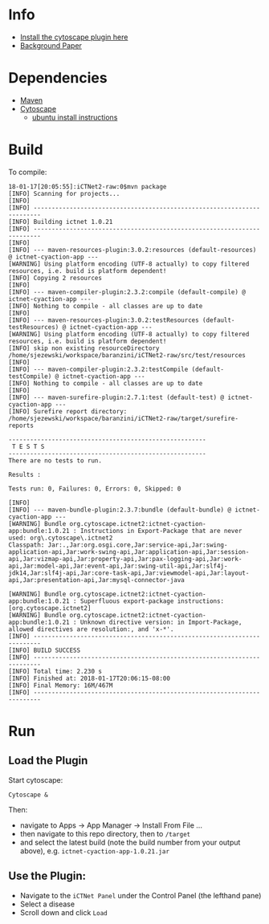 # Info

- [Install the cytoscape plugin here](http://apps.cytoscape.org/apps/ictnet2)
- [Background Paper](https://www.ncbi.nlm.nih.gov/pubmed/26834985)

# Dependencies

- [Maven](https://www.vultr.com/docs/how-to-install-apache-maven-on-ubuntu-16-04)
- [Cytoscape](http://www.cytoscape.org/download.php)
    - [ubuntu install instructions](http://www.network-science.org/cytoscape-download-install-ubuntu-linux-unix.html)

# Build

To compile:

```
18-01-17[20:05:55]:iCTNet2-raw:0$mvn package
[INFO] Scanning for projects...
[INFO]                                                                         
[INFO] ------------------------------------------------------------------------
[INFO] Building ictnet 1.0.21
[INFO] ------------------------------------------------------------------------
[INFO] 
[INFO] --- maven-resources-plugin:3.0.2:resources (default-resources) @ ictnet-cyaction-app ---
[WARNING] Using platform encoding (UTF-8 actually) to copy filtered resources, i.e. build is platform dependent!
[INFO] Copying 2 resources
[INFO] 
[INFO] --- maven-compiler-plugin:2.3.2:compile (default-compile) @ ictnet-cyaction-app ---
[INFO] Nothing to compile - all classes are up to date
[INFO] 
[INFO] --- maven-resources-plugin:3.0.2:testResources (default-testResources) @ ictnet-cyaction-app ---
[WARNING] Using platform encoding (UTF-8 actually) to copy filtered resources, i.e. build is platform dependent!
[INFO] skip non existing resourceDirectory /home/sjezewski/workspace/baranzini/iCTNet2-raw/src/test/resources
[INFO] 
[INFO] --- maven-compiler-plugin:2.3.2:testCompile (default-testCompile) @ ictnet-cyaction-app ---
[INFO] Nothing to compile - all classes are up to date
[INFO] 
[INFO] --- maven-surefire-plugin:2.7.1:test (default-test) @ ictnet-cyaction-app ---
[INFO] Surefire report directory: /home/sjezewski/workspace/baranzini/iCTNet2-raw/target/surefire-reports

-------------------------------------------------------
 T E S T S
-------------------------------------------------------
There are no tests to run.

Results :

Tests run: 0, Failures: 0, Errors: 0, Skipped: 0

[INFO] 
[INFO] --- maven-bundle-plugin:2.3.7:bundle (default-bundle) @ ictnet-cyaction-app ---
[WARNING] Bundle org.cytoscape.ictnet2:ictnet-cyaction-app:bundle:1.0.21 : Instructions in Export-Package that are never used: org\.cytoscape\.ictnet2
Classpath: Jar:.,Jar:org.osgi.core,Jar:service-api,Jar:swing-application-api,Jar:work-swing-api,Jar:application-api,Jar:session-api,Jar:vizmap-api,Jar:property-api,Jar:pax-logging-api,Jar:work-api,Jar:model-api,Jar:event-api,Jar:swing-util-api,Jar:slf4j-jdk14,Jar:slf4j-api,Jar:core-task-api,Jar:viewmodel-api,Jar:layout-api,Jar:presentation-api,Jar:mysql-connector-java

[WARNING] Bundle org.cytoscape.ictnet2:ictnet-cyaction-app:bundle:1.0.21 : Superfluous export-package instructions: [org.cytoscape.ictnet2]
[WARNING] Bundle org.cytoscape.ictnet2:ictnet-cyaction-app:bundle:1.0.21 : Unknown directive version: in Import-Package, allowed directives are resolution:, and 'x-*'.
[INFO] ------------------------------------------------------------------------
[INFO] BUILD SUCCESS
[INFO] ------------------------------------------------------------------------
[INFO] Total time: 2.230 s
[INFO] Finished at: 2018-01-17T20:06:15-08:00
[INFO] Final Memory: 16M/467M
[INFO] ------------------------------------------------------------------------

```

# Run

## Load the Plugin

Start cytoscape:

```
Cytoscape &
```

Then:

- navigate to Apps -> App Manager -> Install From File ...
- then navigate to this repo directory, then to `/target`
- and select the latest build (note the build number from your output above), e.g. `ictnet-cyaction-app-1.0.21.jar`

## Use the Plugin:

- Navigate to the `iCTNet Panel` under the Control Panel (the lefthand pane)
- Select a disease
- Scroll down and click `Load`
